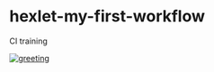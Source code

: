 # hexlet-my-first-workflow
CI training

[![greeting](https://github.com/logos722/hexlet-my-first-workflow/actions/workflows/github-hello-world-demo.yml/badge.svg)](https://github.com/logos722/hexlet-my-first-workflow/actions/workflows/github-hello-world-demo.yml)